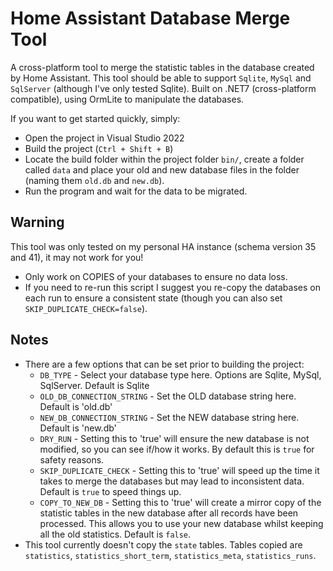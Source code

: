 # Home Assistant Database Merge Tool

A cross-platform tool to merge the statistic tables in the database created by Home Assistant. This tool should be able to support `Sqlite`, `MySql` and `SqlServer` (although I've only tested Sqlite). Built on .NET7 (cross-platform compatible), using OrmLite to manipulate the databases.

If you want to get started quickly, simply:

* Open the project in Visual Studio 2022 
* Build the project (`Ctrl + Shift + B`)
* Locate the build folder within the project folder `bin/`, create a folder called `data` and place your old and new database files in the folder (naming them `old.db` and `new.db`).
* Run the program and wait for the data to be migrated.

## Warning

This tool was only tested on my personal HA instance (schema version 35 and 41), it may not work for you!

* Only work on COPIES of your databases to ensure no data loss.
* If you need to re-run this script I suggest you re-copy the databases on each run to ensure a consistent state (though you can also set `SKIP_DUPLICATE_CHECK=false`).

## Notes

* There are a few options that can be set prior to building the project:
    * `DB_TYPE` - Select your database type here. Options are Sqlite, MySql, SqlServer. Default is Sqlite
    * `OLD_DB_CONNECTION_STRING` - Set the OLD database string here. Default is 'old.db'
    * `NEW_DB_CONNECTION_STRING` - Set the NEW database string here. Default is 'new.db'
    * `DRY_RUN` - Setting this to 'true' will ensure the new database is not modified, so you can see if/how it works. By default this is `true` for safety reasons.
    * `SKIP_DUPLICATE_CHECK` - Setting this to 'true' will speed up the time it takes to merge the databases but may lead to inconsistent data. Default is `true` to speed things up.
    * `COPY_TO_NEW_DB` - Setting this to 'true' will create a mirror copy of the statistic tables in the new database after all records have been processed. This allows you to use your new database whilst keeping all the old statistics. Default is `false`.
* This tool currently doesn't copy the `state` tables. Tables copied are `statistics`, `statistics_short_term`, `statistics_meta`, `statistics_runs`.